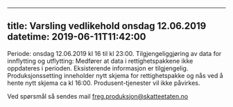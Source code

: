     
---
title: Varsling vedlikehold onsdag 12.06.2019
datetime: 2019-06-11T11:42:00
---
Periode: onsdag 12.06.2019 kl 16 til kl 23:00.
Tilgjengeliggjøring av data for innflytting og utflytting: Medfører at data i rettighetspakkene ikke oppdateres i perioden. Eksisterende informasjon er tilgjengelig.
Produksjonssetting inneholder nytt skjema for rettighetspakke og nås ved å hente nytt skjema ca kl 16:00.
Produsent-tjenester vil ikke påvirkes.

Ved spørsmål så sendes mail freg.produksjon@skatteetaten.no
